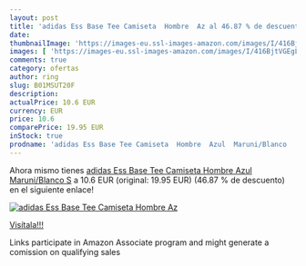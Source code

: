 ```yaml
---
layout: post
title: 'adidas Ess Base Tee Camiseta  Hombre  Az al 46.87 % de descuento'
date: 
thumbnailImage: 'https://images-eu.ssl-images-amazon.com/images/I/416BjtVGEgL._SL200_.jpg'
images: [ 'https://images-eu.ssl-images-amazon.com/images/I/416BjtVGEgL._SL200_.jpg' ]
comments: true
category: ofertas
author: ring
slug: B01MSUT20F
description:
actualPrice: 10.6 EUR
currency: EUR
price: 10.6
comparePrice: 19.95 EUR
inStock: true
prodname: 'adidas Ess Base Tee Camiseta  Hombre  Azul  Maruni/Blanco   S'
---
```


Ahora mismo tienes [adidas Ess Base Tee Camiseta  Hombre  Azul  Maruni/Blanco   S](https://www.amazon.es/dp/B01MSUT20F/?tag=tolees-21) a 10.6 EUR (original: 19.95 EUR) (46.87 %  de descuento) en el siguiente enlace!

[![adidas Ess Base Tee Camiseta  Hombre  Az](https://images-eu.ssl-images-amazon.com/images/I/416BjtVGEgL._SL200_.jpg)](https://www.amazon.es/dp/B01MSUT20F/?tag=tolees-21)

[Visítala!!!](https://www.amazon.es/dp/B01MSUT20F/?tag=tolees-21)

Links participate in Amazon Associate program and might generate a comission on qualifying sales
